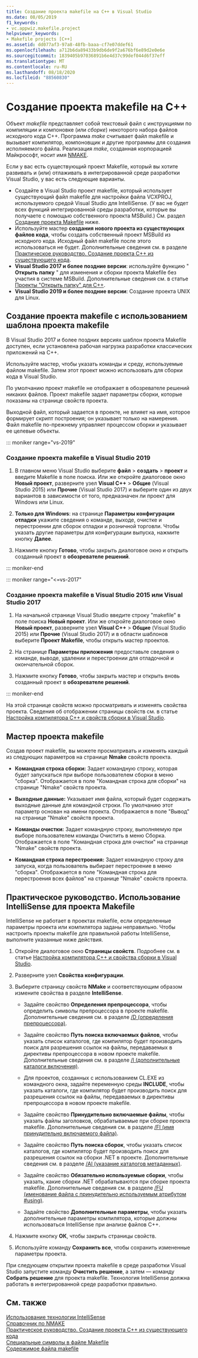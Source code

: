 ```yaml
---
title: Создание проекта makefile на C++ в Visual Studio
ms.date: 08/05/2019
f1_keywords:
- vc.appwiz.makefile.project
helpviewer_keywords:
- Makefile projects [C++]
ms.assetid: dd077af3-97a8-48fb-baaa-cf7e07ddef61
ms.openlocfilehash: a712b6da89433b9db6de9f2a676bf6e89d2e0e6e
ms.sourcegitcommit: 1839405b97036891b6e4d37c99def044d6f37eff
ms.translationtype: MT
ms.contentlocale: ru-RU
ms.lasthandoff: 08/18/2020
ms.locfileid: "88560830"
---
```

# <a name="create-a-c-makefile-project"></a>Создание проекта makefile на C++

Объект *makefile* представляет собой текстовый файл с инструкциями по компиляции и компоновке (или *сборке*) некоторого набора файлов исходного кода C++. Программа *make* считывает файл makefile и вызывает компилятор, компоновщик и другие программы для создания исполняемого файла. Реализация *make*, созданная корпорацией Майкрософт, носит имя [NMAKE](nmake-reference.md).

Если у вас есть существующий проект Makefile, который вы хотите развивать и (или) отлаживать в интегрированной среде разработки Visual Studio, у вас есть следующие варианты.

- Создайте в Visual Studio проект makefile, который использует существующий файл makefile для настройки файла VCXPROJ, используемого средой Visual Studio для IntelliSense. (У вас не будет всех функций интегрированной среды разработки, которые вы получаете с помощью собственного проекта MSBuild.) См. раздел [Создание проекта Makefile](#create_a_makefile_project) ниже.
- Используйте мастер **создания нового проекта из существующих файлов кода**, чтобы создать собственный проект MSBuild из исходного кода. Исходный файл makefile после этого использоваться не будет. Дополнительные сведения см. в разделе [Практическое руководство. Создание проекта C++ из существующего кода](../how-to-create-a-cpp-project-from-existing-code.md).
- **Visual Studio 2017 и более поздние версии**: используйте функцию " **Открыть папку** " для изменения и сборки проекта Makefile без участия в системе MSBuild. Дополнительные сведения см. в статье [Проекты "Открыть папку" для C++](../open-folder-projects-cpp.md).
- **Visual Studio 2019 и более поздние версии**: Создание проекта UNIX для Linux.

## <a name="a-namecreate_a_makefile_project-to-create-a-makefile-project-with-the-makefile-project-template"></a><a name="create_a_makefile_project"> Создание проекта makefile с использованием шаблона проекта makefile

В Visual Studio 2017 и более поздних версиях шаблон проекта Makefile доступен, если установлена рабочая нагрузка разработки классических приложений на C++.

Используйте мастер, чтобы указать команды и среду, используемые файлом makefile. Затем этот проект можно использовать для сборки кода в Visual Studio.

По умолчанию проект makefile не отображает в обозревателе решений никаких файлов. Проект makefile задает параметры сборки, которые показаны на странице свойств проекта.

Выходной файл, который задается в проекте, не влияет на имя, которое формирует скрипт построения; он указывает только на намерения. Файл makefile по-прежнему управляет процессом сборки и указывает ее целевые объекты.

::: moniker range="vs-2019"

### <a name="to-create-a-makefile-project-in-visual-studio-2019"></a>Создание проекта makefile в Visual Studio 2019

1. В главном меню Visual Studio выберите **файл**  >  **создать**  >  **проект** и введите Makefile в поле поиска. Или же откройте диалоговое окно **Новый проект**, разверните узел **Visual C++** > **Общие** (Visual Studio 2015) или **Прочие** (Visual Studio 2017) и выберите один из двух вариантов в зависимости от того, предназначен ли проект для Windows или Linux.

1. **Только для Windows**: на странице **Параметры конфигурации отладки** укажите сведения о команде, выходе, очистке и перестроении для сборок отладки и розничной торговли. Чтобы указать другие параметры для конфигурации выпуска, нажмите кнопку **Далее**.

1. Нажмите кнопку **Готово**, чтобы закрыть диалоговое окно и открыть созданный проект в **обозревателе решений**.

::: moniker-end

::: moniker range="<=vs-2017"

### <a name="to-create-a-makefile-project-in-visual-studio-2015-or-visual-studio-2017"></a>Создание проекта makefile в Visual Studio 2015 или Visual Studio 2017

1. На начальной странице Visual Studio введите строку "makefile" в поле поиска **Новый проект**. Или же откройте диалоговое окно **Новый проект**, разверните узел **Visual C++** > **Общие** (Visual Studio 2015) или **Прочие** (Visual Studio 2017) и в области шаблонов выберите **Проект Makefile**, чтобы открыть мастер проектов.

1. На странице **Параметры приложения** предоставьте сведения о команде, выводе, удалении и перестроении для отладочной и окончательной сборок.

1. Нажмите кнопку **Готово**, чтобы закрыть мастер и открыть вновь созданный проект в **обозревателе решений**.

::: moniker-end

На этой странице свойств можно просматривать и изменять свойства проекта. Сведения об отображении страницы свойств см. в статье [Настройка компилятора C++ и свойств сборки в Visual Studio](../working-with-project-properties.md).

## <a name="makefile-project-wizard"></a>Мастер проекта makefile

Создав проект makefile, вы можете просматривать и изменять каждый из следующих параметров на странице **Nmake** свойств проекта.

- **Командная строка сборки:** Задает командную строку, которая будет запускаться при выборе пользователем сборки в меню "сборка". Отображается в поле "Командная строка для сборки" на странице "Nmake" свойств проекта.

- **Выходные данные:** Указывает имя файла, который будет содержать выходные данные для командной строки. По умолчанию этот параметр основан на имени проекта. Отображается в поле "Вывод" на странице "Nmake" свойств проекта.

- **Команды очистки:** Задает командную строку, выполняемую при выборе пользователем команды Очистить в меню Сборка. Отображается в поле "Командная строка для очистки" на странице "Nmake" свойств проекта.

- **Командная строка перестроения:** Задает командную строку для запуска, когда пользователь выбирает перестроение в меню "сборка". Отображается в поле "Командная строка для перестроения всех файлов" на странице "Nmake" свойств проекта.

## <a name="how-to-enable-intellisense-for-makefile-projects"></a>Практическое руководство. Использование IntelliSense для проекта Makefile

IntelliSense не работает в проектах makefile, если определенные параметры проекта или компилятора заданы неправильно. Чтобы настроить проекты makefile для правильной работы IntelliSense, выполните указанные ниже действия.

1. Откройте диалоговое окно **Страницы свойств**. Подробнее см. в статье [Настройка компилятора C++ и свойства сборки в Visual Studio](../working-with-project-properties.md).

1. Разверните узел **Свойства конфигурации**.

1. Выберите страницу свойств **NMake** и соответствующим образом измените свойства в разделе **IntelliSense**.

   - Задайте свойство **Определения препроцессора**, чтобы определить символы препроцессора в проекте makefile. Дополнительные сведения см. в разделе [/D (определения препроцессора)](d-preprocessor-definitions.md).

   - Задайте свойство **Путь поиска включаемых файлов**, чтобы указать список каталогов, где компилятор будет производить поиск для разрешения ссылок на файлы, передаваемых в директивы препроцессора в новом проекте makefile. Дополнительные сведения см. в разделе [/I (дополнительные каталоги включения)](i-additional-include-directories.md).

   - Для проектов, созданных с использованием CL.EXE из командного окна, задайте переменную среды **INCLUDE**, чтобы указать каталоги, где компилятор будет производить поиск для разрешения ссылок на файлы, передаваемых в директивы препроцессора в новом проекте makefile.

   - Задайте свойство **Принудительно включаемые файлы**, чтобы указать файлы заголовков, обрабатываемые при сборке проекта makefile. Дополнительные сведения см. в разделе [/FI (имя принудительно включаемого файла)](fi-name-forced-include-file.md).

   - Задайте свойство **Путь поиска сборок**, чтобы указать список каталогов, где компилятор будет производить поиск для разрешения ссылок на сборки .NET в проекте. Дополнительные сведения см. в разделе [/AI (указание каталогов метаданных)](ai-specify-metadata-directories.md).

   - Задайте свойство **Обязательно используемые сборки**, чтобы указать, какие сборки .NET обрабатываются при сборке проекта makefile. Дополнительные сведения см. в разделе [/FU (именование файла с принудительно используемым атрибутом #using)](fu-name-forced-hash-using-file.md).

   - Задайте свойство **Дополнительные параметры**, чтобы указать дополнительные параметры компилятора, которые должны использоваться IntelliSense при анализе файлов C++.

1. Нажмите кнопку **ОК**, чтобы закрыть страницы свойств.

1. Используйте команду **Сохранить все**, чтобы сохранить измененные параметры проекта.

При следующем открытии проекта makefile в среде разработки Visual Studio запустите команду **Очистить решение**, а затем — команду **Собрать решение** для проекта makefile. Технология IntelliSense должна работать в интегрированной среде разработки правильно.

## <a name="see-also"></a>См. также

[Использование технологии IntelliSense](/visualstudio/ide/using-intellisense)<br>
[Справочник по NMAKE](nmake-reference.md)<br>
[Практическое руководство. Создание проекта C++ из существующего кода](../how-to-create-a-cpp-project-from-existing-code.md)<br>
[Специальные символы в файле Makefile](special-characters-in-a-makefile.md)<br/>
[Содержимое файла makefile](contents-of-a-makefile.md)<br/>
